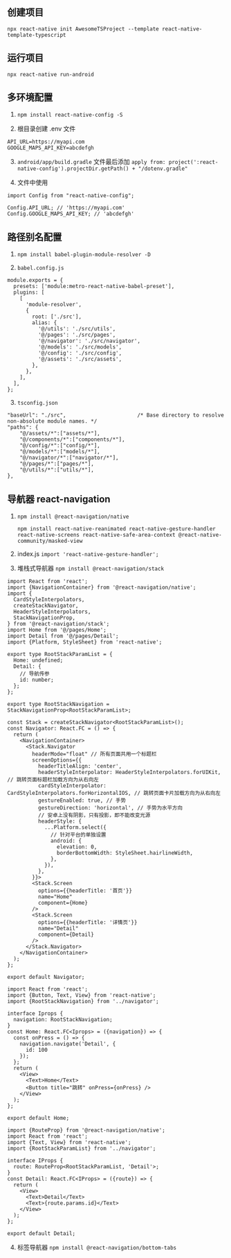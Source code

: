 ## 创建项目
`npx react-native init AwesomeTSProject --template react-native-template-typescript`

## 运行项目
`npx react-native run-android`

## 多环境配置
1. `npm install react-native-config -S`

2. 根目录创建 .env 文件
```
API_URL=https://myapi.com
GOOGLE_MAPS_API_KEY=abcdefgh
```

3. `android/app/build.gradle` 文件最后添加
`apply from: project(':react-native-config').projectDir.getPath() + "/dotenv.gradle"`

4. 文件中使用
```
import Config from "react-native-config";

Config.API_URL; // 'https://myapi.com'
Config.GOOGLE_MAPS_API_KEY; // 'abcdefgh'
```

## 路径别名配置
1. `npm install babel-plugin-module-resolver -D`

2. `babel.config.js`

```
module.exports = {
  presets: ['module:metro-react-native-babel-preset'],
  plugins: [
    [
      'module-resolver',
      {
        root: ['./src'],
        alias: {
          '@/utils': './src/utils',
          '@/pages': './src/pages',
          '@/navigator': './src/navigator',
          '@/models': './src/models',
          '@/config': './src/config',
          '@/assets': './src/assets',
        },
      },
    ],
  ],
};
```

3. `tsconfig.json`

```
"baseUrl": "./src",                       /* Base directory to resolve non-absolute module names. */
"paths": {
    "@/assets/*":["assets/*"],
    "@/components/*":["components/*"],
    "@/config/*":["config/*"],
    "@/models/*":["models/*"],
    "@/navigator/*":["navigator/*"],
    "@/pages/*":["pages/*"],
    "@/utils/*":["utils/*"],
},  
```

## 导航器 react-navigation
1. `npm install @react-navigation/native`

   `npm install react-native-reanimated react-native-gesture-handler react-native-screens react-native-safe-area-context @react-native-community/masked-view`

2. index.js
`import 'react-native-gesture-handler';`

3. 堆栈式导航器 
`npm install @react-navigation/stack`

```
import React from 'react';
import {NavigationContainer} from '@react-navigation/native';
import {
  CardStyleInterpolators,
  createStackNavigator,
  HeaderStyleInterpolators,
  StackNavigationProp,
} from '@react-navigation/stack';
import Home from '@/pages/Home';
import Detail from '@/pages/Detail';
import {Platform, StyleSheet} from 'react-native';

export type RootStackParamList = {
  Home: undefined;
  Detail: {
    // 导航传参
    id: number;
  };
};

export type RootStackNavigation = StackNavigationProp<RootStackParamList>;

const Stack = createStackNavigator<RootStackParamList>();
const Navigator: React.FC = () => {
  return (
    <NavigationContainer>
      <Stack.Navigator
        headerMode="float" // 所有页面共用一个标题栏
        screenOptions={{
          headerTitleAlign: 'center',
          headerStyleInterpolator: HeaderStyleInterpolators.forUIKit, // 跳转页面标题栏加载方向为从右向左
          cardStyleInterpolator: CardStyleInterpolators.forHorizontalIOS, // 跳转页面卡片加载方向为从右向左
          gestureEnabled: true, // 手势
          gestureDirection: 'horizontal', // 手势为水平方向
          // 安卓上没有阴影，只有投影，即不能改变光源
          headerStyle: {
            ...Platform.select({
              // 针对平台的单独设置
              android: {
                elevation: 0,
                borderBottomWidth: StyleSheet.hairlineWidth,
              },
            }),
          },
        }}>
        <Stack.Screen
          options={{headerTitle: '首页'}}
          name="Home"
          component={Home}
        />
        <Stack.Screen
          options={{headerTitle: '详情页'}}
          name="Detail"
          component={Detail}
        />
      </Stack.Navigator>
    </NavigationContainer>
  );
};

export default Navigator;

```

```
import React from 'react';
import {Button, Text, View} from 'react-native';
import {RootStackNavigation} from '../navigator';

interface Iprops {
  navigation: RootStackNavigation;
}
const Home: React.FC<Iprops> = ({navigation}) => {
  const onPress = () => {
    navigation.navigate('Detail', {
      id: 100
    });
  };
  return (
    <View>
      <Text>Home</Text>
      <Button title="跳转" onPress={onPress} />
    </View>
  );
};

export default Home;
```

```
import {RouteProp} from '@react-navigation/native';
import React from 'react';
import {Text, View} from 'react-native';
import {RootStackParamList} from '../navigator';

interface IProps {
  route: RouteProp<RootStackParamList, 'Detail'>;
}
const Detail: React.FC<IProps> = ({route}) => {
  return (
    <View>
      <Text>Detail</Text>
      <Text>{route.params.id}</Text>
    </View>
  );
};

export default Detail;
```

4. 标签导航器
`npm install @react-navigation/bottom-tabs`